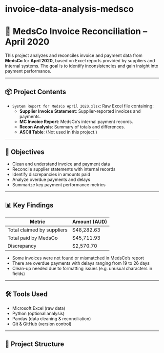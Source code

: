 # invoice-data-analysis-medsco
# 💼 MedsCo Invoice Reconciliation – April 2020

This project analyzes and reconciles invoice and payment data from **MedsCo** for **April 2020**, based on Excel reports provided by suppliers and internal systems. The goal is to identify inconsistencies and gain insight into payment performance.

---

## 📦 Project Contents

- `System Report for MedsCo April 2020.xlsx`: Raw Excel file containing:
  - **Supplier Invoice Statement**: Supplier-reported invoices and payments.
  - **MC Invoice Report**: MedsCo’s internal payment records.
  - **Recon Analysis**: Summary of totals and differences.
  - **ASCII Table**: (Not used in this project.)

---

## 🎯 Objectives

- Clean and understand invoice and payment data
- Reconcile supplier statements with internal records
- Identify discrepancies in amounts paid
- Analyze overdue payments and delays
- Summarize key payment performance metrics

---

## 📊 Key Findings

| Metric                        | Amount (AUD) |
|------------------------------|--------------|
| Total claimed by suppliers   | $48,282.63   |
| Total paid by MedsCo         | $45,711.93   |
| Discrepancy                  | $2,570.70    |

- Some invoices were not found or mismatched in MedsCo’s report
- There are overdue payments with delays ranging from 19 to 26 days
- Clean-up needed due to formatting issues (e.g. unusual characters in fields)

---

## 🛠️ Tools Used

- Microsoft Excel (raw data)
- Python (optional analysis)
- Pandas (data cleaning & reconciliation)
- Git & GitHub (version control)

---

## 📁 Project Structure

